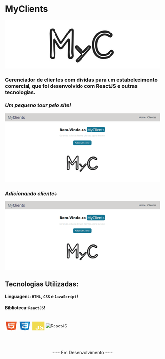 # MyClients

<div align="center">
  <img src="/src/img/logo.jpeg"/>
</div>

### Gerenciador de clientes com dívidas para um estabelecimento comercial, que foi desenvolvido com ReactJS e outras tecnologias.

### _Um pequeno tour pelo site!_
<img src="/src/img/inicial.gif"/>

### _Adicionando clientes_
<img src="/src/img/adicionando_cliente.gif"/>

<h2>Tecnologias Utilizadas:</h2>
 
 #### Linguagens: `HTML`, `CSS` e `JavaScript`!
 #### Biblioteca: `ReactJS`!
 
 <div style="display: inline_block"><br>
  <img align="center" alt="HTML" height="30" width="40" src="https://raw.githubusercontent.com/devicons/devicon/master/icons/html5/html5-original.svg">
  <img align="center" alt="CSS" height="30" width="40" src="https://raw.githubusercontent.com/devicons/devicon/master/icons/css3/css3-original.svg">
  <img align="center" alt="Js" height="30" width="40" src="https://raw.githubusercontent.com/devicons/devicon/master/icons/javascript/javascript-plain.svg">
  <img align="center" alt="ReactJS" height="30" width="40" src="https://cdn.jsdelivr.net/gh/devicons/devicon/icons/react/react-original.svg">
 </div>
 
 <br></br>
 
<div align="center">
  <p>---- Em Desenvolvimento ----</p>
</div>
